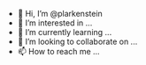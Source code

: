 - 👋 Hi, I’m @plarkenstein
- 👀 I’m interested in ...
- 🌱 I’m currently learning ...
- 💞️ I’m looking to collaborate on ...
- 📫 How to reach me ...

<!---
plarkenstein/plarkenstein is a ✨ special ✨ repository because its `README.md` (this file) appears on your GitHub profile.
You can click the Preview link to take a look at your changes.
--->
